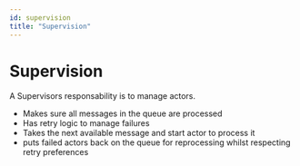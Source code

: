 ```yaml
---
id: supervision
title: "Supervision"
---
```


# Supervision

A Supervisors responsability is to manage actors.

- Makes sure all messages in the queue are processed
- Has retry logic to manage failures
- Takes the next available message and start actor to process it
- puts failed actors back on the queue for reprocessing whilst respecting retry
    preferences


